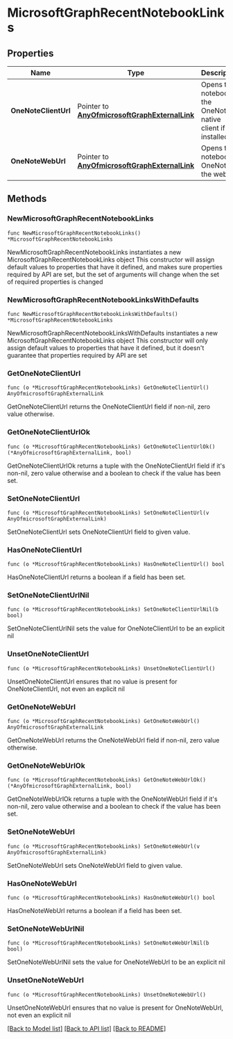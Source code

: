 # MicrosoftGraphRecentNotebookLinks

## Properties

Name | Type | Description | Notes
------------ | ------------- | ------------- | -------------
**OneNoteClientUrl** | Pointer to [**AnyOfmicrosoftGraphExternalLink**](anyOf&lt;microsoft.graph.externalLink&gt;.md) | Opens the notebook in the OneNote native client if it&#39;s installed. | [optional] 
**OneNoteWebUrl** | Pointer to [**AnyOfmicrosoftGraphExternalLink**](anyOf&lt;microsoft.graph.externalLink&gt;.md) | Opens the notebook in OneNote on the web. | [optional] 

## Methods

### NewMicrosoftGraphRecentNotebookLinks

`func NewMicrosoftGraphRecentNotebookLinks() *MicrosoftGraphRecentNotebookLinks`

NewMicrosoftGraphRecentNotebookLinks instantiates a new MicrosoftGraphRecentNotebookLinks object
This constructor will assign default values to properties that have it defined,
and makes sure properties required by API are set, but the set of arguments
will change when the set of required properties is changed

### NewMicrosoftGraphRecentNotebookLinksWithDefaults

`func NewMicrosoftGraphRecentNotebookLinksWithDefaults() *MicrosoftGraphRecentNotebookLinks`

NewMicrosoftGraphRecentNotebookLinksWithDefaults instantiates a new MicrosoftGraphRecentNotebookLinks object
This constructor will only assign default values to properties that have it defined,
but it doesn't guarantee that properties required by API are set

### GetOneNoteClientUrl

`func (o *MicrosoftGraphRecentNotebookLinks) GetOneNoteClientUrl() AnyOfmicrosoftGraphExternalLink`

GetOneNoteClientUrl returns the OneNoteClientUrl field if non-nil, zero value otherwise.

### GetOneNoteClientUrlOk

`func (o *MicrosoftGraphRecentNotebookLinks) GetOneNoteClientUrlOk() (*AnyOfmicrosoftGraphExternalLink, bool)`

GetOneNoteClientUrlOk returns a tuple with the OneNoteClientUrl field if it's non-nil, zero value otherwise
and a boolean to check if the value has been set.

### SetOneNoteClientUrl

`func (o *MicrosoftGraphRecentNotebookLinks) SetOneNoteClientUrl(v AnyOfmicrosoftGraphExternalLink)`

SetOneNoteClientUrl sets OneNoteClientUrl field to given value.

### HasOneNoteClientUrl

`func (o *MicrosoftGraphRecentNotebookLinks) HasOneNoteClientUrl() bool`

HasOneNoteClientUrl returns a boolean if a field has been set.

### SetOneNoteClientUrlNil

`func (o *MicrosoftGraphRecentNotebookLinks) SetOneNoteClientUrlNil(b bool)`

 SetOneNoteClientUrlNil sets the value for OneNoteClientUrl to be an explicit nil

### UnsetOneNoteClientUrl
`func (o *MicrosoftGraphRecentNotebookLinks) UnsetOneNoteClientUrl()`

UnsetOneNoteClientUrl ensures that no value is present for OneNoteClientUrl, not even an explicit nil
### GetOneNoteWebUrl

`func (o *MicrosoftGraphRecentNotebookLinks) GetOneNoteWebUrl() AnyOfmicrosoftGraphExternalLink`

GetOneNoteWebUrl returns the OneNoteWebUrl field if non-nil, zero value otherwise.

### GetOneNoteWebUrlOk

`func (o *MicrosoftGraphRecentNotebookLinks) GetOneNoteWebUrlOk() (*AnyOfmicrosoftGraphExternalLink, bool)`

GetOneNoteWebUrlOk returns a tuple with the OneNoteWebUrl field if it's non-nil, zero value otherwise
and a boolean to check if the value has been set.

### SetOneNoteWebUrl

`func (o *MicrosoftGraphRecentNotebookLinks) SetOneNoteWebUrl(v AnyOfmicrosoftGraphExternalLink)`

SetOneNoteWebUrl sets OneNoteWebUrl field to given value.

### HasOneNoteWebUrl

`func (o *MicrosoftGraphRecentNotebookLinks) HasOneNoteWebUrl() bool`

HasOneNoteWebUrl returns a boolean if a field has been set.

### SetOneNoteWebUrlNil

`func (o *MicrosoftGraphRecentNotebookLinks) SetOneNoteWebUrlNil(b bool)`

 SetOneNoteWebUrlNil sets the value for OneNoteWebUrl to be an explicit nil

### UnsetOneNoteWebUrl
`func (o *MicrosoftGraphRecentNotebookLinks) UnsetOneNoteWebUrl()`

UnsetOneNoteWebUrl ensures that no value is present for OneNoteWebUrl, not even an explicit nil

[[Back to Model list]](../README.md#documentation-for-models) [[Back to API list]](../README.md#documentation-for-api-endpoints) [[Back to README]](../README.md)


